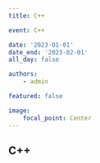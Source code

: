 ```yaml
---
title: C++

event: C++

date: '2023-01-01'
date_end: '2023-02-01'
all_day: false

authors:
    - admin

featured: false

image:
    focal_point: Center
---
```


## C++



